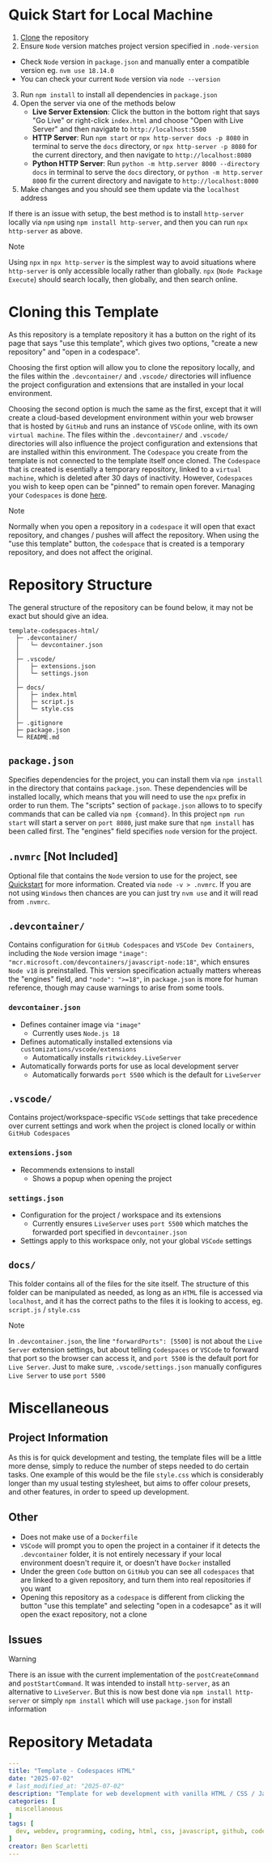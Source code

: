 # Quick Start for Local Machine
1. [Clone](#cloning-this-template) the repository
2. Ensure `Node` version matches project version specified in `.node-version`
  - Check `Node` version in `package.json` and manually enter a compatible version eg. `nvm use 18.14.0`
  - You can check your current `Node` version via `node --version`
3. Run `npm install` to install all dependencies in `package.json`
4. Open the server via one of the methods below
    - **Live Server Extension**: Click the button in the bottom right that says "Go Live" or right-click `index.html` and choose "Open with Live Server" and then navigate to `http://localhost:5500`
    - **HTTP Server**: Run `npm start` or `npx http-server docs -p 8080` in terminal to serve the `docs` directory, or `npx http-server -p 8080` for the current directory, and then navigate to `http://localhost:8080`
    - **Python HTTP Server**: Run `python -m http.server 8000 --directory docs` in terminal to serve the `docs` directory, or `python -m http.server 8000` fir the current directory and navigate to `http://localhost:8000`
5. Make changes and you should see them update via the `localhost` address

If there is an issue with setup, the best method is to install `http-server` locally via `npm` using `npm install http-server`, and then you can run `npx http-server` as above.

> [!NOTE]
> Using `npx` in `npx http-server` is the simplest way to avoid situations where `http-server` is only accessible locally rather than globally. `npx` (`Node Package Execute`) should search locally, then globally, and then search online.

# Cloning this Template
As this repository is a template repository it has a button on the right of its page that says "use this template", which gives two options, "create a new repository" and "open in a codespace".

Choosing the first option will allow you to clone the repository locally, and the files within the `.devcontainer/` and `.vscode/` directories will influence the project configuration and extensions that are installed in your local environment.

Choosing the second option is much the same as the first, except that it will create a cloud-based development environment within your web browser that is hosted by `GitHub` and runs an instance of `VSCode` online, with its own `virtual machine`. The files within the `.devcontainer/` and `.vscode/` directories will also influence the project configuration and extensions that are installed within this environment. The `Codespace` you create from the template is not connected to the template itself once cloned. The `Codespace` that is created is esentially a temporary repository, linked to a `virtual machine`, which is deleted after 30 days of inactivity. However, `Codespaces` you wish to keep open can be "pinned" to remain open forever. Managing your `Codespaces` is done [here](https://github.com/codespaces).

> [!NOTE]
> Normally when you open a repository in a `codespace` it will open that exact repository, and changes / pushes will affect the repository. When using the "use this template" button, the `codespace` that is created is a temporary repository, and does not affect the original.

# Repository Structure
The general structure of the repository can be found below, it may not be exact but should give an idea.
```text
template-codespaces-html/
  ├─ .devcontainer/
  │   └─ devcontainer.json
  │
  ├─ .vscode/
  │   ├─ extensions.json
  │   └─ settings.json
  │
  ├─ docs/
  │   ├─ index.html
  │   ├─ script.js
  │   └─ style.css
  │
  ├─ .gitignore
  ├─ package.json
  └─ README.md
```

## `package.json`
Specifies dependencies for the project, you can install them via `npm install` in the directory that contains `package.json`. These dependencies will be installed locally, which means that you will need to use the `npx` prefix in order to run them. The "scripts" section of `package.json` allows to to specify commands that can be called via `npm {command}`. In this project `npm run start` will start a server on `port 8080`, just make sure that `npm install` has been called first. The "engines" field specifies `node` version for the project.

## `.nvmrc` [Not Included]
Optional file that contains the `Node` version to use for the project, see [Quickstart](#quick-start) for more information. Created via `node -v > .nvmrc`. If you are not using `Windows` then chances are you can just try `nvm use` and it will read from `.nvmrc`.

## `.devcontainer/`
Contains configuration for `GitHub Codespaces` and `VSCode Dev Containers`, including the `Node` version image `"image": "mcr.microsoft.com/devcontainers/javascript-node:18"`, which ensures `Node v18` is preinstalled. This version specification actually matters whereas the "engines" field, and `"node": ">=18"`, in `package.json` is more for human reference, though may cause warnings to arise from some tools.

### `devcontainer.json`
- Defines container image via `"image"`
    - Currently uses `Node.js 18`
- Defines automatically installed extensions via `customizations/vscode/extensions`
    - Automatically installs `ritwickdey.LiveServer`
- Automatically forwards ports for use as local development server
    - Automatically forwards `port 5500` which is the default for `LiveServer`

## `.vscode/`
Contains project/workspace-specific `VSCode` settings that take precedence over current settings and work when the project is cloned locally or within `GitHub Codespaces`

### `extensions.json`
- Recommends extensions to install
    - Shows a popup when opening the project

### `settings.json`
- Configuration for the project / workspace and its extensions
    - Currently ensures `LiveServer` uses `port 5500` which matches the forwarded port specified in `devcontainer.json`
- Settings apply to this workspace only, not your global `VSCode` settings

## `docs/`
This folder contains all of the files for the site itself. The structure of this folder can be manipulated as needed, as long as an `HTML` file is accessed via `localhost`, and it has the correct paths to the files it is looking to access, eg. `script.js` / `style.css`

> [!NOTE]
> In `.devcontainer.json`, the line `"forwardPorts": [5500]` is not about the `Live Server` extension settings, but about telling `Codespaces` or `VSCode` to forward that port so the browser can access it, and `port 5500` is the default port for `Live Server`. Just to make sure, `.vscode/settings.json` manually configures `Live Server` to use `port 5500`

# Miscellaneous

## Project Information
As this is for quick development and testing, the template files will be a little more dense, simply to reduce the number of steps needed to do certain tasks. One example of this would be the file `style.css` which is considerably longer than my usual testing stylesheet, but aims to offer colour presets, and other features, in order to speed up development.

## Other
- Does not make use of a `Dockerfile`
- `VSCode` will prompt you to open the project in a container if it detects the `.devcontainer` folder, it is not entirely necessary if your local environment doesn't require it, or doesn't have `Docker` installed
- Under the green `Code` button on `GitHub` you can see all `codespaces` that are linked to a given repository, and turn them into real repositories if you want
- Opening this repository as a `codespace` is different from clicking the button "use this template" and selecting "open in a codesapce" as it will open the exact repository, not a clone

## Issues
> [!WARNING]
> There is an issue with the current implementation of the `postCreateCommand` and `postStartCommand`. It was intended to install `http-server`, as an alternative to `LiveServer`. But this is now best done via `npm install http-server` or simply `npm install` which will use `package.json` for install information

# Repository Metadata
```yaml
---
title: "Template - Codespaces HTML"
date: "2025-07-02"
# last_modified_at: "2025-07-02"
description: "Template for web development with vanilla HTML / CSS / JavaScript using GitHub Codespaces"
categories: [
  miscellaneous
]
tags: [
  dev, webdev, programming, coding, html, css, javascript, github, codespaces, template
]
creator: Ben Scarletti
---
```